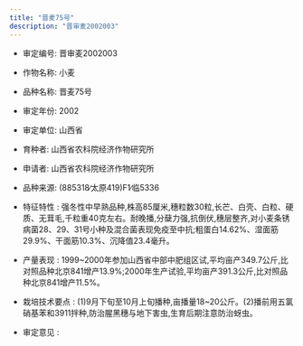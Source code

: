 ```yaml
---
title: "晋麦75号"
description: "晋审麦2002003"
---
```

* 审定编号:  晋审麦2002003

*  作物名称:  小麦

*  品种名称:  晋麦75号

*  审定年份:  2002

*  审定单位:  山西省

* 育种者:  山西省农科院经济作物研究所

*  申请者:  山西省农科院经济作物研究所

*  品种来源:  (885318∕太原419)F1∕临5336

*  特征特性 : 
强冬性中早熟品种,株高85厘米,穗粒数30粒,长芒、白壳、白粒、硬质、无茸毛,千粒重40克左右。耐晚播,分蘖力强,抗倒伏,穗层整齐,对小麦条锈病菌28、29、31号小种及混合菌表现免疫至中抗;粗蛋白14.62%、湿面筋29.9%、干面筋10.3%、沉降值23.4毫升。
 
*  产量表现 : 
1999~2000年参加山西省中部中肥组区试,平均亩产349.7公斤,比对照品种北京841增产13.9%;2000年生产试验,平均亩产391.3公斤,比对照品种北京841增产11.5%。

*  栽培技术要点 : 
(1)9月下旬至10月上旬播种,亩播量18~20公斤。(2)播前用五氯硝基苯和3911拌种,防治腥黑穗与地下害虫,生育后期注意防治蚜虫。

*  审定意见 : 

